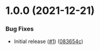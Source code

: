 # 1.0.0 (2021-12-21)


### Bug Fixes

* Initial release ([#1](https://github.com/Unsupervisedcom/release-config-general/issues/1)) ([083654c](https://github.com/Unsupervisedcom/release-config-general/commit/083654cfd0ad2aae67206a14cb1ba2e8b6443239))
